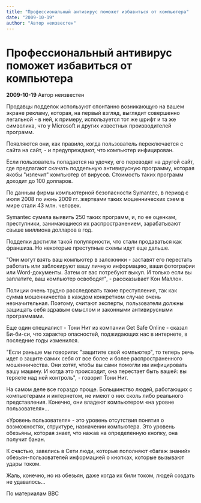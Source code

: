 ```yaml
---
title: "Профессиональный антивирус поможет избавиться от компьютера"
date: "2009-10-19"
author: "Автор неизвестен"
---
```


# Профессиональный антивирус поможет избавиться от компьютера

**2009-10-19** Автор неизвестен

Продавцы подделок используют спонтанно возникающую на вашем экране рекламу, которая, на первый взгляд, выглядит совершенно легальной - в ней, к примеру, используется тот же шрифт и та же символика, что у Microsoft и других известных производителей программ.

Появляются они, как правило, когда пользователь переключается с сайта на сайт, - и предупреждают, что компьютер инфицирован.

Если пользователь попадается на удочку, его переводят на другой сайт, где предлагают скачать поддельную антивирусную программу, которая якобы "излечит" компьютер от вирусов. Стоимость таких программ доходит до 100 долларов.

По данным фирмы компьютерной безопасности Symantec, в период с июля 2008 по июнь 2009 гг. жертвами таких мошеннических схем в мире стали 43 млн. человек.

Symantec сумела выявить 250 таких программ, и, по ее оценкам, преступники, занимающиеся их распространением, зарабатывают свыше миллиона долларов в год.

Подделки достигли такой популярности, что стали продаваться как франшиза. Но некоторые преступные схемы идут еще дальше.

"Они могут взять ваш компьютер в заложники - заставят его перестать работать или заблокируют вашу личную информацию, ваши фотографии или Word-документы. Затем от вас потребуют выкуп. И только если вы заплатите, ваш компьютер освободят", - рассказывает Кон Маллон.

Полиции очень трудно расследовать такие преступления, так как сумма мошенничества в каждом конкретном случае очень незначительная. Поэтому, считают эксперты, пользователи должны защищать себя здравым смыслом и законными антивирусными программами.

Еще один специалист - Тони Нит из компании Get Safe Online - сказал Би-би-си, что характер опасностей, поджидающих нас в интернете, в последние годы изменился.

"Если раньше мы говорили: "защитите свой компьютер", то теперь речь идет о защите самих себя от все более и более распространенного мошенничества. Они хотят, чтобы вы сами помогли им инфицировать вашу машину. И когда это происходит, она перестает быть вашей: вы теряете над ней контроль", - говорит Тони Нит.

На самом деле все гораздо проще. Большинство людей, работающих с компьютерами и интернетом, не имеют о них сколь либо реального представления. Конечно, они владеют компьютером «на уровне пользователя»...

«Уровень пользователя» - это уровень отсутствия понятия о возможностях, структуре, назначении компьютера. Это уровень обезьяны, которая знает, что нажав на определенную кнопку, она получит банан.

К счастью, завелись в Сети люди, которые пополняют «багаж знаний» обезьян-пользователей информацией о кнопках, которые вызывают удары током.

Жаль, конечно, но из обезьян, даже когда их били током, людей создать не удавалось...

По материалам BBC